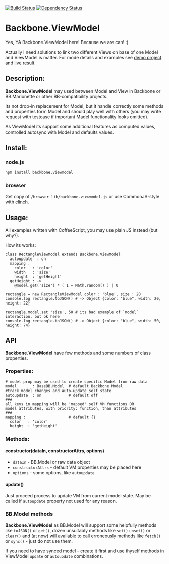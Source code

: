 [![Build Status](https://secure.travis-ci.org/Meettya/backbone.viewmodel.png)](http://travis-ci.org/Meettya/backbone.viewmodel)  [![Dependency Status](https://gemnasium.com/Meettya/backbone.viewmodel.png)](https://gemnasium.com/Meettya/backbone.viewmodel)

# Backbone.ViewModel

Yes, YA Backbone.ViewModel here! Because we are can! :)

Actually I need solutions to link two different Views on base of one Model and ViewModel is matter.
For mode details and examples see [demo project](https://github.com/Meettya/colorbox) and [live result](http://meettya.github.io/colorbox/index.html).

## Description:

**Backbone.ViewModel** may used between Model and View in Backbone or BB.Marionette or other BB-compatibility projects.

Its not drop-in replacement for Model, but it handle correctly some methods and properties form Model and should play well with others (you may write request with testcase if important Madel functionality looks omitted).

As ViewModel its support some additional features as computed values, controlled autosync with Model and defaults values.

## Install:

### node.js

    npm install backbone.viewmodel

### browser

Get copy of `/browser_lib/backbone.viewmodel.js` or use CommonJS-style with [clinch](https://github.com/Meettya/clinch).

## Usage:

All examples written with CoffeeScript, you may use plain JS instead (but why?).

How its works:

    class RectangleViewModel extends Backbone.ViewModel
      autoupdate  : on
      mapping : 
        color   : 'color'
        width   : 'size'
        height  : 'getHeight'
      getHeight : ->
        @model.get('size') * ( 1 + Math.random() ) | 0

    rectangle = new RectangleViewModel color : 'blue', size : 20
    console.log rectangle.toJSON() # -> Object {color: "blue", width: 20, height: 22} 

    rectangle.model.set 'size', 50 # its bad example of `model` interaction, but ok here
    console.log rectangle.toJSON() # -> Object {color: "blue", width: 50, height: 74} 

## API

**Backbone.ViewModel** have few methods and some numbers of class properties.

### Properties:

    # model prop may be used to create specific Model from raw data
    model       : BaseBB.Model  # default Backbone.Model
    #track model changes and auto-update self state
    autoupdate  : on            # default off
    ###
    all keys in mapping will be 'mapped' self VM functions OR
    model attributes, with priority: function, than attributes
    ###
    mapping :                   # default {}
      color   : 'color'
      height  : 'getHeight'

### Methods:

#### constructor(dataIn, constructorAttrs, options)

 - `dataIn` - BB.Model or raw data object
 - `constructorAttrs` - default VM properties may be placed here
 - `options` - some options, like `autoupdate`

#### update()

Just proceed process to update VM from current model state. May be called if `autoupdate` property not used for any reason.

### BB.Model methods

**Backbone.ViewModel** as BB.Model will support some helpfully methods like `toJSON()` or `get()`, dozen unsuitably methods like `set()` `unset()` or `clear()` and (at now) will available to call erroneously methods like `fetch()` or `sync()` - just do not use them.

If you need to have synced model  - create it first and use thyself methods in ViewModel `update` or `autoupdate` combinations.


